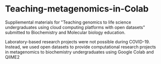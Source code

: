 # Teaching-metagenomics-in-Colab

Suppliemental materials for "Teaching genomics to life science undergraduates using
cloud computing platforms with open datasets" submitted to Biochemistry and Molecular biology education.

Laboratory-based research projects were not possible during COVID-19. Instead, we used open datasets to provide computational research projects in metagenomics to biochemistry undergraduates using Google Colab and QIIME2
